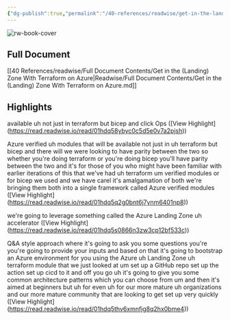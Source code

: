 ```yaml
---
{"dg-publish":true,"permalink":"/40-references/readwise/get-in-the-landing-zone-with-terraform-on-azure/","tags":["rw/articles"]}
---
```


![rw-book-cover](https://i.ytimg.com/vi/mXJiVCbWc6g/maxresdefault.jpg)

## Full Document
[[40 References/readwise/Full Document Contents/Get in the (Landing) Zone With Terraform on Azure\|Readwise/Full Document Contents/Get in the (Landing) Zone With Terraform on Azure.md]]

## Highlights
available uh not just in terraform but bicep and click Ops ([View Highlight] (https://read.readwise.io/read/01hdq58ybyc0c5d5e0v7a2pjsh))


Azure verified uh modules that will be
available not just in uh terraform but bicep and there will we were looking to have parity between the two so whether you're doing terraform or you're doing bicep you'll have parity between the two and it's for those of you who might have been familiar with earlier iterations of this that we've had uh terraform um verified modules or for bicep we used and we have carel it's amalgamation of both we're bringing them both into a
single framework called Azure verified modules ([View Highlight] (https://read.readwise.io/read/01hdq5q2g0bnt6j7ynm6401np8))


we're going to leverage something called the Azure Landing Zone uh accelerator ([View Highlight] (https://read.readwise.io/read/01hdq5s0866n3zw3cp12bf533c))


Q&A style approach where it's going to ask you some questions you're you're going to provide your inputs and based on that it's going to bootstrap an Azure environment for you using the Azure uh Landing Zone uh terraform module that we just looked at um set up a GitHub repo set up the action set up cicd to it and off you go uh it's going to give you some common architecture patterns which you can choose from um and then it's
aimed at beginners but uh for even uh for our more mature uh organizations and our more mature community that are looking to get set up very quickly ([View Highlight] (https://read.readwise.io/read/01hdq5thv6xmnfjg8q2hx0bme4))


